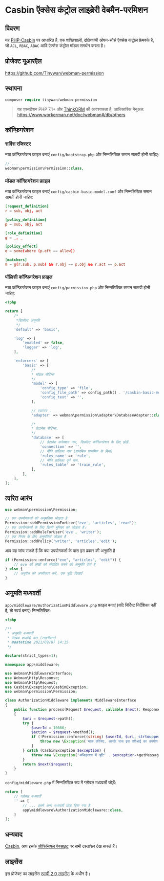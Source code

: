 # Casbin ऍक्सेस कंट्रोल लाइब्रेरी वेबमैन-परमिशन

## विवरण

यह [PHP-Casbin](https://github.com/php-casbin/php-casbin) पर आधारित है, एक शक्तिशाली, दक्षिणपंथी ओपन-सोर्स ऍक्सेस कंट्रोल फ्रेमवर्क है, जो `ACL`, `RBAC`, `ABAC` आदि ऍक्सेस कंट्रोल मॉडल समर्थन करता है।

## प्रोजेक्ट यूआरऍल

https://github.com/Tinywan/webman-permission

## स्थापना

```php
composer require tinywan/webman-permission
```
> यह एक्सटेंशन PHP 7.1+ और [ThinkORM](https://www.kancloud.cn/manual/think-orm/1257998) की आवश्यकता है, आधिकारिक मैनुअल: https://www.workerman.net/doc/webman#/db/others

## कॉन्फ़िगरेशन

### सर्विस रजिस्टर

नया कॉन्फ़िगरेशन फ़ाइल बनाएं `config/bootstrap.php` और निम्नलिखित समान सामग्री होनी चाहिए:

```php
// ...
webman\permission\Permission::class,
```
### मॉडल कॉन्फ़िगरेशन फ़ाइल

नया कॉन्फ़िगरेशन फ़ाइल बनाएं `config/casbin-basic-model.conf` और निम्नलिखित समान सामग्री होनी चाहिए:

```conf
[request_definition]
r = sub, obj, act

[policy_definition]
p = sub, obj, act

[role_definition]
g = _, _

[policy_effect]
e = some(where (p.eft == allow))

[matchers]
m = g(r.sub, p.sub) && r.obj == p.obj && r.act == p.act
```
### पॉलिसी कॉन्फ़िगरेशन फ़ाइल

नया कॉन्फ़िगरेशन फ़ाइल बनाएं `config/permission.php` और निम्नलिखित समान सामग्री होनी चाहिए:

```php
<?php

return [
    /*
     *डिफ़ॉल्ट अनुमति
     */
    'default' => 'basic',

    'log' => [
        'enabled' => false,
        'logger' => 'log',
    ],

    'enforcers' => [
        'basic' => [
            /*
            * मॉडल सेटिंग्स 
            */
            'model' => [
                'config_type' => 'file',
                'config_file_path' => config_path() . '/casbin-basic-model.conf',
                'config_text' => '',
            ],

            // एडाप्टर .
            'adapter' => webman\permission\adapter\DatabaseAdapter::class,

            /*
            * डेटाबेस सेटिंग्स.
            */
            'database' => [
                // डेटाबेस कनेक्शन नाम, डिफ़ॉल्ट कॉन्फ़िगरेशन के लिए छोड़ें.
                'connection' => '',
                // नीति तालिका नाम (प्राथमिक प्राथमिक के बिना)
                'rules_name' => 'rule',
                // नीति तालिका पूर्ण नाम.
                'rules_table' => 'train_rule',
            ],
        ],
    ],
];
```
## त्वरित आरंभ

```php
use webman\permission\Permission;

// एक उपयोगकर्ता को अनुमतियां जोड़ता है
Permission::addPermissionForUser('eve', 'articles', 'read');
// एक उपयोगकर्ता के लिए किसी भूमिका को जोड़ता है।
Permission::addRoleForUser('eve', 'writer');
// एक नियम के लिए अनुमतियां जोड़ता है
Permission::addPolicy('writer', 'articles','edit');
```

आप यह जांच सकते हैं कि क्या उपयोगकर्ता के पास इस प्रकार की अनुमति है

```php
if (Permission::enforce("eve", "articles", "edit")) {
    // eve को लेखों को संपादित करने की अनुमति देता है
} else {
    // अनुरोध को अस्वीकार करें, एक त्रुटि दिखाएँ
}
````

## अनुमति मध्यवर्ती

`app/middleware/AuthorizationMiddleware.php` फ़ाइल बनाएं (यदि निर्दिष्ट निर्देशिका नहीं है, तो स्वयं बनाएं) निम्नलिखित:

```php
<?php

/**
 * अनुमति मध्यवर्ती
 * लेखक शाओबो वान (टाइनीवान)
 * @datetime 2021/09/07 14:15
 */

declare(strict_types=1);

namespace app\middleware;

use Webman\MiddlewareInterface;
use Webman\Http\Response;
use Webman\Http\Request;
use Casbin\Exceptions\CasbinException;
use webman\permission\Permission;

class AuthorizationMiddleware implements MiddlewareInterface
{
	public function process(Request $request, callable $next): Response
	{
		$uri = $request->path();
		try {
			$userId = 10086;
			$action = $request->method();
			if (!Permission::enforce((string) $userId, $uri, strtoupper($action))) {
				throw new \Exception('माफ़ कीजिए, आपके पास इस एपीआई का उपयोग करने की अनुमति नहीं है');
			}
		} catch (CasbinException $exception) {
			throw new \Exception('अधिकृतता में त्रुटि' . $exception->getMessage());
		}
		return $next($request);
	}
}
```

`config/middleware.php` में निम्नलिखित रूप में ग्लोबल मध्यवर्ती जोड़ें:

```php
return [
    // ग्लोबल मध्यवर्ती
    '' => [
        // ... इसमें अन्य मध्यवर्ती छोड़ दिया गया है
        app\middleware\AuthorizationMiddleware::class,
    ]
];
```

## धन्यवाद

[Casbin](https://github.com/php-casbin/php-casbin), आप इसके [ऑफिसियल वेबसाइट](https://casbin.org/) पर सभी दस्तावेज़ देख सकते हैं।

## लाइसेंस

इस प्रोजेक्ट का लाइसेंस [एपाची 2.0 लाइसेंस](LICENSE) के अधीन है।
